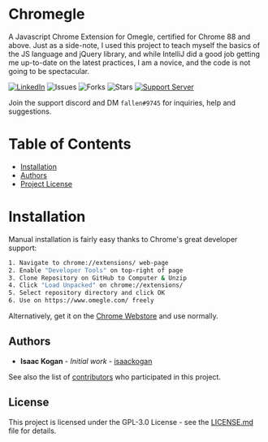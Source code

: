 Chromegle
==================
A Javascript Chrome Extension for Omegle, certified for Chrome 88 and above. Just as a side-note, I used this project to teach myself the basics of the JS language and jQuery library, and while IntelliJ did a good job getting me up-to-date on the latest practices, I am a novice, and the code is not going to be spectacular.

 [![LinkedIn](https://img.shields.io/badge/LinkedIn-0077B5?style=for-the-badge&logo=linkedin&logoColor=white&style=flat-square)](https://www.linkedin.com/in/isaac-kogan-5a45b9193/ ) ![Issues](https://img.shields.io/github/issues/isaackogan/Chromegle) ![Forks](https://img.shields.io/github/forks/isaackogan/Chromegle) ![Stars](https://img.shields.io/github/stars/isaackogan/Chromegle) [![Support Server](https://img.shields.io/discord/798632874776985660.svg?color=7289da&logo=discord&style=flat-square)](https://discord.gg/TRCNZ5vuwM)

Join the support discord and DM ``fallen#9745`` for inquiries, help and suggestions.

# Table of Contents
- [Installation](#installation)
- [Authors](#authors)
- [Project License](#license)

# Installation

Manual installation is fairly easy thanks to Chrome's great developer support:
```sh
1. Navigate to chrome://extensions/ web-page
2. Enable "Developer Tools" on top-right of page
3. Clone Repository on GitHub to Computer & Unzip
4. Click "Load Unpacked" on chrome://extensions/
5. Select repository directory and click OK
6. Use on https://www.omegle.com/ freely
```

Alternatively, get it on the [Chrome Webstore](https://chrome.google.com/webstore/search/Chromegle) and use normally.

## Authors

* **Isaac Kogan** - *Initial work* - [isaackogan](https://github.com/isaackogan)

See also the list of [contributors](https://github.com/ChromegleApp/Chromegle/contributors) who participated in this project.

## License

This project is licensed under the GPL-3.0 License - see the [LICENSE.md](LICENSE.md) file for details.

